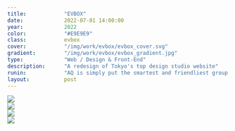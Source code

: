```yaml
---
title:            "EVBOX"
date:             2022-07-01 14:00:00
year:             2022
color:            "#E9E9E9"
class:            evbox
cover:            "/img/work/evbox/evbox_cover.svg"
gradient:         "/img/work/evbox/evbox_gradient.jpg"
type:             "Web / Design & Front-End"
description:      "A redesign of Tokyo's top design studio website"
runin:            "AQ is simply put the smartest and friendliest group of international designers you'll ever find in Tokyo. Their portfolio covers the whole spectrum of design activities from User Research to Product Design.<br/><br/>During the 4 years I spent with that team, I was involved in redesigning and recoding some of the key pages of their website. I had a great time especially working with the amazingly talented <a class='hint' href='https://www.instagram.com/tatsushi_eto/'>Tatsushi Eto</a> who made beautiful illustration work for us."
layout:           post
---
```


<div class="post-content-grid">
  <div class="post-content-column column-1">
    <img class="post-content-screen desktop" src="{{ site.baseurl }}/img/work/trial/BYD_1.jpg" />
  </div>
</div>
<div>
  <div class="post-content-column column-1">
    <img class="post-content-screen desktop" src="{{ site.baseurl }}/img/work/trial/BYD_2.jpg" />
  </div>
</div>
<div>
  <div class="post-content-column column-1">
    <img class="post-content-screen desktop" src="{{ site.baseurl }}/img/work/trial/BYD_3.jpg" />
  </div>
</div>
<div>
  <div class="post-content-column column-1">
    <img class="post-content-screen desktop" src="{{ site.baseurl }}/img/work/trial/BYD_4.jpg" />
  </div>
</div>
